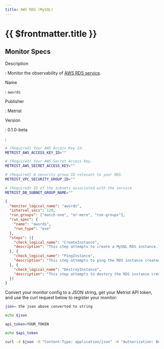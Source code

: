 ```yaml
---
title: AWS RDS (MySQL)
---
```


# {{ $frontmatter.title }}

## Monitor Specs

Description

: Monitor the observability of [AWS RDS service](https://aws.amazon.com/rds/).

Name

: `awsrds`

Publisher

: Metrist

Version

: 0.1.0-beta

: &nbsp;


<!--@include: /parts/_1.md-->


<!--@include: /parts/_2.md-->


<!--@include: /parts/_3.md-->


```sh
# (Required) Your AWS Access Key Id.
METRIST_AWS_ACCESS_KEY_ID=""

# (Required) Your AWS Secret Access Key.
METRIST_AWS_SECRET_ACCESS_KEY=""

# (Required) A security group ID relevant to your RDS.
METRIST_VPC_SECURITY_GROUP_ID=""

# (Required) ID of the subnets associated with the service
METRIST_DB_SUBNET_GROUP_NAME=""
```

<!--@include: /parts/tips_env-vars.md -->


<!--@include: /parts/_4.md-->


```json
{
  "monitor_logical_name": "awsrds",
  "interval_secs": 120,
  "run_groups": ["match-one", "or-more", "run-groups"],
  "run_spec": {
    "name": "awsrds",
    "run_type": "exe"
  },
  "steps": [{
    "check_logical_name": "CreateInstance",
    "description": "This step attempts to create a MySQL RDS instance."
  }, {
    "check_logical_name": "PingInstance",
    "description": "This step attempts to ping the RDS instance created in a previous step."
  }, {
    "check_logical_name": "DestroyInstance",
    "description": "This step attempts to destory the RDS instance created in a previous step."
  }]
}
```




Convert your monitor config to a JSON string, get your Metrist API token, and use the curl request below to register your monitor:

```sh
json= the json above converted to string

echo $json

api_token=YOUR_TOKEN

echo $api_token

curl -d $json -H "Content-Type: application/json" -H "Authorization: Bearer $api_token" 'https://app.metrist.io/api/v0/monitor-config'

```

<!--@include: /parts/tips_api.md-->


<!--@include: /parts/_5.md-->


<!--@include: /parts/result.md-->